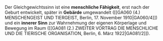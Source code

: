 
Der Gleichgewichtssinn ist eine **menschliche Fähigkeit**, erst nach der Geburt entwickelt, später in **Gebärde** umgewandelt ([[GA060 (4.) MENSCHENGEIST UND TIERGEIST, Berlin, 17. November 1910|GA060/4]]) und ein **innerer Sinn** zur Wahrnehmung der eigenen Körperlage und Bewegung im Raum ([[GA081 (2.) ZWEITER VORTRAG DIE MENSCHLICHE UND DIE TIERISCHE ORGANISATION, Berlin, 6. März 1922|GA081/2]]).
